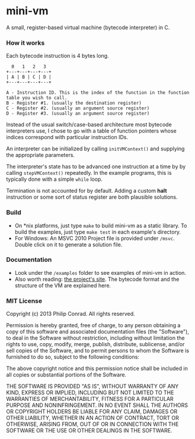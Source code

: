 mini-vm
=======

A small, register-based virtual machine (bytecode interpreter) in C.


### How it works

Each bytecode instruction is 4 bytes long.

      0   1   2   3
    +---+---+---+---+
    | A | B | C | D |
    +---+---+---+---+

    A - Instruction ID. This is the index of the function in the function table you wish to call.
    B - Register #1. (usually the destination register)
    C - Register #2. (usually an argument source register)
    D - Register #3. (usually an argument source register)

Instead of the usual switch/case-based architecture most bytecode interpreters 
use, I chose to go with a table of function pointers whose indices correspond 
with particular instruction IDs.

An interpreter can be initialized by calling `initVMContext()` and supplying 
the appropriate parameters.

The interpreter's state has to be advanced one instruction at a time by 
by calling `stepVMContext()` repeatedly. In the example programs, this is 
typically done with a simple `while` loop.

Termination is not accounted for by default. Adding a custom **halt** 
instruction or some sort of status register are both plausible solutions.


### Build

 - On *nix platforms, just type `make` to build mini-vm as a static library. To build the examples, just type `make test` in each example's directory.
 - For Windows: An MSVC 2010 Project file is provided under `/msvc`. Double click on it to generate a solution file.


### Documentation

 - Look under the `/examples` folder to see examples of mini-vm in action.
 - Also worth reading: [the project's site][1]. The bytecode format and the structure of the VM are explained here.


### MIT License

Copyright (c) 2013 Philip Conrad.
All rights reserved.

Permission is hereby granted, free of charge, to any person obtaining a copy
of this software and associated documentation files (the "Software"), to deal
in the Software without restriction, including without limitation the rights
to use, copy, modify, merge, publish, distribute, sublicense, and/or sell
copies of the Software, and to permit persons to whom the Software is
furnished to do so, subject to the following conditions:

The above copyright notice and this permission notice shall be included in
all copies or substantial portions of the Software.

THE SOFTWARE IS PROVIDED "AS IS", WITHOUT WARRANTY OF ANY KIND, EXPRESS OR
IMPLIED, INCLUDING BUT NOT LIMITED TO THE WARRANTIES OF MERCHANTABILITY,
FITNESS FOR A PARTICULAR PURPOSE AND NONINFRINGEMENT. IN NO EVENT SHALL THE
AUTHORS OR COPYRIGHT HOLDERS BE LIABLE FOR ANY CLAIM, DAMAGES OR OTHER
LIABILITY, WHETHER IN AN ACTION OF CONTRACT, TORT OR OTHERWISE, ARISING FROM,
OUT OF OR IN CONNECTION WITH THE SOFTWARE OR THE USE OR OTHER DEALINGS IN
THE SOFTWARE.


   [1]: http://philipaconrad.github.io/mini-vm/
